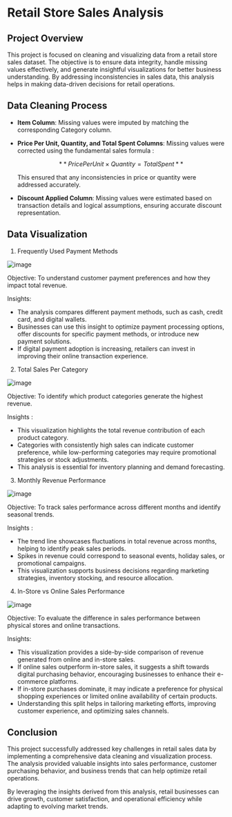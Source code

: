 # Retail Store Sales Analysis

## Project Overview

This project is focused on cleaning and visualizing data from a retail store sales dataset. The objective is to ensure data integrity, handle missing values effectively, and generate insightful visualizations for better business understanding. By addressing inconsistencies in sales data, this analysis helps in making data-driven decisions for retail operations.

## Data Cleaning Process

- **Item Column**: Missing values were imputed by matching the corresponding Category column.
- **Price Per Unit, Quantity, and Total Spent Columns**: Missing values were corrected using the fundamental sales formula :

  $$
  **Price Per Unit \times Quantity = Total Spent**
  $$
  
  This ensured that any inconsistencies in price or quantity were addressed accurately.
- **Discount Applied Column**: Missing values were estimated based on transaction details and logical assumptions, ensuring accurate discount representation.

## Data Visualization

1. Frequently Used Payment Methods

![image](https://github.com/user-attachments/assets/58563397-ba5a-47fc-b97e-da1979e22fee)

Objective: To understand customer payment preferences and how they impact total revenue.

Insights:
  - The analysis compares different payment methods, such as cash, credit card, and digital wallets.
  - Businesses can use this insight to optimize payment processing options, offer discounts for specific payment methods, or introduce new payment solutions.
  - If digital payment adoption is increasing, retailers can invest in improving their online transaction experience.

   
2. Total Sales Per Category

![image](https://github.com/user-attachments/assets/c17f6e22-14d2-4988-9f01-e45796e795eb)

Objective: To identify which product categories generate the highest revenue.

Insights :
  - This visualization highlights the total revenue contribution of each product category.
  - Categories with consistently high sales can indicate customer preference, while low-performing categories may require promotional strategies or stock adjustments.
  - This analysis is essential for inventory planning and demand forecasting.
   
3. Monthly Revenue Performance

![image](https://github.com/user-attachments/assets/197c6898-4da4-480d-ad7d-5e425b2df24b)

Objective: To track sales performance across different months and identify seasonal trends.

Insights :
  - The trend line showcases fluctuations in total revenue across months, helping to identify peak sales periods.
  - Spikes in revenue could correspond to seasonal events, holiday sales, or promotional campaigns.
  - This visualization supports business decisions regarding marketing strategies, inventory stocking, and resource allocation.

4. In-Store vs Online Sales Performance

![image](https://github.com/user-attachments/assets/9369ea84-9282-4f7d-b876-91c944125b38)

Objective: To evaluate the difference in sales performance between physical stores and online transactions.

Insights:
  - This visualization provides a side-by-side comparison of revenue generated from online and in-store sales.
  - If online sales outperform in-store sales, it suggests a shift towards digital purchasing behavior, encouraging businesses to enhance their e-commerce platforms.
  - If in-store purchases dominate, it may indicate a preference for physical shopping experiences or limited online availability of certain products.
  - Understanding this split helps in tailoring marketing efforts, improving customer experience, and optimizing sales channels.

## Conclusion

This project successfully addressed key challenges in retail sales data by implementing a comprehensive data cleaning and visualization process. The analysis provided valuable insights into sales performance, customer purchasing behavior, and business trends that can help optimize retail operations.

By leveraging the insights derived from this analysis, retail businesses can drive growth, customer satisfaction, and operational efficiency while adapting to evolving market trends.



